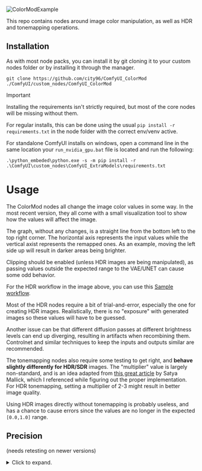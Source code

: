 ![ColorModExample](https://github.com/city96/ComfyUI_ColorMod/assets/125218114/3be66a59-46df-46a6-bbcf-ac05142442ec)

This repo contains nodes around image color manipulation, as well as HDR and tonemapping operations.

## Installation

As with most node packs, you can install it by git cloning it to your custom nodes folder or by installing it through the manager.
```
git clone https://github.com/city96/ComfyUI_ColorMod ./ComfyUI/custom_nodes/ComfyUI_ColorMod
```

> [!IMPORTANT]  
> Installing the requirements isn't strictly required, but most of the core nodes will be missing without them.

For regular installs, this can be done using the usual `pip install -r requirements.txt` in the node folder with the correct env/venv active.

For standalone ComfyUI installs on windows, open a command line in the same location your `run_nvidia_gpu.bat` file is located and run the following:
```
.\python_embeded\python.exe -s -m pip install -r .\ComfyUI\custom_nodes\ComfyUI_ExtraModels\requirements.txt
```

# Usage

The ColorMod nodes all change the image color values in some way. In the most recent version, they all come with a small visualization tool to show how the values will affect the image.

The graph, without any changes, is a straight line from the bottom left to the top right corner. The horizontal axis represents the input values while the vertical axist represents the remapped ones. As an example, moving the left side up will result in darker areas being brighter.

Clipping should be enabled (unless HDR images are being manipulated), as passing values outside the expected range to the VAE/UNET can cause some odd behavior. 


For the HDR workflow in the image above, you can use this [Sample workflow](https://github.com/city96/ComfyUI_ColorMod/files/14913017/ColorModNarrowWF.json).

Most of the HDR nodes require a bit of trial-and-error, especially the one for creating HDR images. Realistically, there is no "exposure" with generated images so these values will have to be guessed.

Another issue can be that different diffusion passes at different brightness levels can end up diverging, resulting in artifacts when recombining them. Controlnet and similar techniques to keep the inputs and outputs similar are recommended.

The tonemapping nodes also require some testing to get right, and **behave slightly differently for HDR/SDR** images. The "multiplier" value is largely non-standard, and is an idea adapted from [this great article](https://learnopencv.com/high-dynamic-range-hdr-imaging-using-opencv-cpp-python/) by Satya Mallick, which I referenced while figuring out the proper implementation. For HDR tonemapping, setting a multiplier of 2-3 might result in better image quality.

Using HDR images directly without tonemapping is probably useless, and has a chance to cause errors since the values are no longer in the expected `[0.0,1.0]` range.

## Precision

(needs retesting on newer versions)

<details>
<summary>Click to expand.</summary>

## VAE

After I added the node to load images in 16 bit precision, I could test how much gets lost when doing a single VAE encode -> VAE decode pass. The added noise makes it hard to see on a histogram, so I just ran a very agressive edge-detect to highlight any banding.

From top to bottom:
- `N16` = Native 16 bit gradient, 2048 wide, every column a different color. Not encoded.
- `FP32` = `N16` as the input image, `--fp32-vae` launch arg
- `FP16` = `N16` as the input image, `--fp16-vae` launch arg
- `BF16` = `N16` as the input image, `--bf16-vae` launch arg ([default on 20XX cards and up](https://github.com/comfyanonymous/ComfyUI/commit/b8c7c770d3259543af35acfc45608449b3bc6caa))
- `N8` = Native 8 bit gradient, 2048 wide with 256 different colors. Not encoded.

### ft-mse-840000.ckpt
I accidentally cropped the bottom edge off of `FP32`, hence the lack of noise there.

![vae840k](https://github.com/city96/ComfyUI_ColorMod/assets/125218114/f1a0a14b-eb49-4636-b176-a1613f3734ce)

### sdxl_v0.9.safetensors
Had to use the [FP16 VAE](https://huggingface.co/madebyollin/sdxl-vae-fp16-fix) for the FP16 test.

![vaeXL](https://github.com/city96/ComfyUI_ColorMod/assets/125218114/8ce9e157-681a-4054-ab4b-48468dfde984)

## UNET

(I need to re-test this part to rule out the VAE messing with the results - i.e. run fp32 VAE, pass a 16 bit image into the UNET to begin with, etc, etc.)

I ran a 8 bit gradient through the UNET at 99% denoise, then decoded it using `ft-mse-840000`. After this, I saved the output as a 16 bit PNG using the node in this pack.

The graph below shows the first two decimal digits after converting the image to [0-255]. There is no point in charting INT8 images, since they all end in zero. Here's what I think these results mean:

- The synthetic gradient was 2048 wide, with each column being `(column+1)/2048`% gray. The grouping mostly makes sense here.
- The FP32 VAE adds a bunch of noise, so the distribution ends up pretty even, though it does lean towards values ending in zero (probably due to being trained on 8bit images).
- The FP16 VAE seems to be similar to the synthetic one, maybe due to the lack of precision?
- The BF16 VAE apparently only has 7 bits of precision for the mantissa, so it's a pretty bad format to store the [0-1] VAE output in.

![graph_rem](https://github.com/city96/ComfyUI_ColorMod/assets/125218114/955fc9cc-943d-44a1-93a2-0c1c821f3d63)

*Or I might just be graphing weird float rounding errors. Who knows.*

</details>
